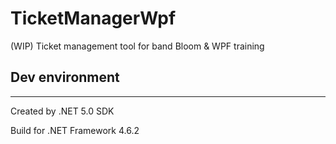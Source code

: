 # TicketManagerWpf

(WIP) Ticket management tool for band Bloom & WPF training

## Dev environment

---

Created by .NET 5.0 SDK

Build for .NET Framework 4.6.2
